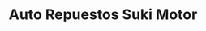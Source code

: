 ---
title: "Auto Repuestos Suki Motor"
url: /quito/auto-repuestos-suki-motor/
shop: piezas de automóviles
---